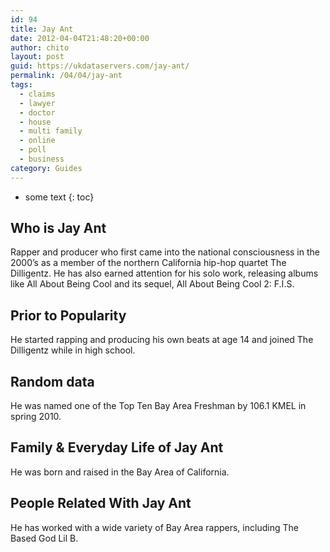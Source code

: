 ```yaml
---
id: 94
title: Jay Ant
date: 2012-04-04T21:48:20+00:00
author: chito
layout: post
guid: https://ukdataservers.com/jay-ant/
permalink: /04/04/jay-ant
tags:
  - claims
  - lawyer
  - doctor
  - house
  - multi family
  - online
  - poll
  - business
category: Guides
---
```


* some text
{: toc}


## Who is  Jay Ant
                  
                  
                  
Rapper and producer who first came into the national consciousness in the 2000&#8217;s as a member of the northern California hip-hop quartet The Dilligentz. He has also earned attention for his solo work, releasing albums like All About Being Cool and its sequel, All About Being Cool 2: F.I.S.
                  
                
                
                
## Prior to Popularity 
                  
                  
                  
He started rapping and producing his own beats at age 14 and joined The Dilligentz while in high school.
                  
                
                
                
## Random data 
                  
                  
                  
He was named one of the Top Ten Bay Area Freshman by 106.1 KMEL in spring 2010.
                  
                
                
                
## Family & Everyday Life of Jay Ant
                  
                  
                  
He was born and raised in the Bay Area of California.
                  
                
                
                
## People Related With  Jay Ant
                  
                  
                  
He has worked with a wide variety of Bay Area rappers, including The Based God Lil B.
                  
                
              
            
          
          
          
    
    
  
